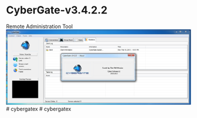 # CyberGate-v3.4.2.2
Remote Administration Tool
![scr](https://github.com/Indestructible7/CyberGate-v3.4.2.2/raw/main/cybergate.jpg)
#   c y b e r g a t e x 
 
 # cybergatex 
